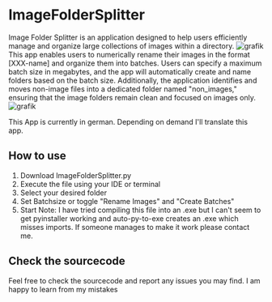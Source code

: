 # ImageFolderSplitter
Image Folder Splitter is an application designed to help users efficiently manage and organize large collections of images within a directory.
![grafik](https://github.com/user-attachments/assets/90c59d5b-b486-44ab-b7f5-e21078e67118)
This app enables users to numerically rename their images in the format [XXX-name] and organize them into batches. Users can specify a maximum batch size in megabytes, 
and the app will automatically create and name folders based on the batch size.
Additionally, the application identifies and moves non-image files into a dedicated folder named "non_images," ensuring that the image folders remain clean and focused on images only.
![grafik](https://github.com/user-attachments/assets/5664f2fd-57f3-46c7-8c3b-13cf65cfcd8c)



This App is currently in german. Depending on demand I'll translate this app.

## How to use
1. Download ImageFolderSplitter.py
2. Execute the file using your IDE or terminal
3. Select your desired folder
4. Set Batchsize or toggle "Rename Images" and "Create Batches"
5. Start
Note: I have tried compiling this file into an .exe but I can't seem to get pyinstaller working and auto-py-to-exe creates an .exe which misses imports.
If someone manages to make it work please contact me.

## Check the sourcecode
Feel free to check the sourcecode and report any issues you may find. I am happy to learn from my mistakes



